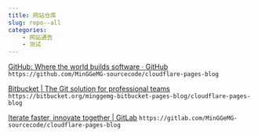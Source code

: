 ```yaml
---
title: 网站仓库
slug: repo--all
categories:
    - 网站通告
    - 测试
---
```


[GitHub: Where the world builds software · GitHub](https://github.com/) 
`https://github.com/MinGGeMG-sourcecode/cloudflare-pages-blog`

[Bitbucket | The Git solution for professional teams](https://bitbucket.org/) 
`https://bitbucket.org/minggemg-bitbucket-pages-blog/cloudflare-pages-blog`

[Iterate faster, innovate together | GitLab](https://about.gitlab.com/) 
`https://gitlab.com/MinGGeMG-sourcecode/cloudflare-pages-blog`
